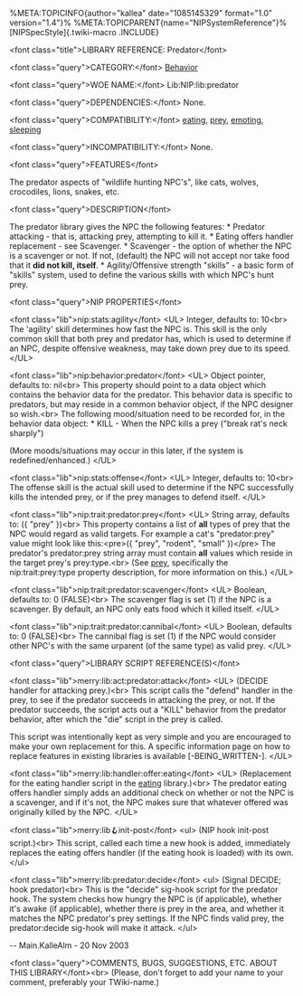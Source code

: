 %META:TOPICINFO{author=\"kallea\" date=\"1085145329\" format=\"1.0\"
version=\"1.4\"}% %META:TOPICPARENT{name=\"NIPSystemReference\"}%
[NIPSpecStyle]{.twiki-macro .INCLUDE}

\<font class=\"title\"\>LIBRARY REFERENCE: Predator\</font\>

\<font class=\"query\"\>CATEGORY:\</font\>
[Behavior](NIPCategoryBehavior)

\<font class=\"query\"\>WOE NAME:\</font\> Lib:NIP:lib:predator

\<font class=\"query\"\>DEPENDENCIES:\</font\> None.

\<font class=\"query\"\>COMPATIBILITY:\</font\>
[eating](NIPLibRefEating), [prey](NIPLibRefPrey),
[emoting](NIPLibRefEmoting), [sleeping](NIPLibRefSleeping)

\<font class=\"query\"\>INCOMPATIBILITY:\</font\> None.

\<font class=\"query\"\>FEATURES\</font\>

The predator aspects of \"wildlife hunting NPC\'s\", like cats, wolves,
crocodiles, lions, snakes, etc.

\<font class=\"query\"\>DESCRIPTION\</font\>

The predator library gives the NPC the following features: \* Predator
attacking - that is, attacking prey, attempting to kill it. \* Eating
offers handler replacement - see Scavenger. \* Scavenger - the option of
whether the NPC is a scavenger or not. If not, (default) the NPC will
not accept nor take food that it **did not kill, itself**. \*
Agility/Offensive strength \"skills\" - a basic form of \"skills\"
system, used to define the various skills with which NPC\'s hunt prey.

\<font class=\"query\"\>NIP PROPERTIES\</font\>

\<font class=\"lib\"\>nip:stats:agility\</font\> \<UL\> Integer,
defaults to: 10\<br\> The \'agility\' skill determines how fast the NPC
is. This skill is the only common skill that both prey and predator has,
which is used to determine if an NPC, despite offensive weakness, may
take down prey due to its speed. \</UL\>

\<font class=\"lib\"\>nip:behavior:predator\</font\> \<UL\> Object
pointer, defaults to: nil\<br\> This property should point to a data
object which contains the behavior data for the predator. This behavior
data is specific to predators, but may reside in a common behavior
object, if the NPC designer so wish.\<br\> The following mood/situation
need to be recorded for, in the behavior data object: \* KILL - When the
NPC kills a prey (\"break rat\'s neck sharply\")

(More moods/situations may occur in this later, if the system is
redefined/enhanced.) \</UL\>

\<font class=\"lib\"\>nip:stats:offense\</font\> \<UL\> Integer,
defaults to: 10\<br\> The offense skill is the actual skill used to
determine if the NPC successfully kills the intended prey, or if the
prey manages to defend itself. \</UL\>

\<font class=\"lib\"\>nip:trait:predator:prey\</font\> \<UL\> String
array, defaults to: ({ \"prey\" })\<br\> This property contains a list
of **all** types of prey that the NPC would regard as valid targets. For
example a cat\'s \"predator:prey\" value might look like this:\<pre\>({
\"prey\", \"rodent\", \"small\" })\</pre\> The predator\'s predator:prey
string array must contain **all** values which reside in the target
prey\'s prey:type.\<br\> (See [prey](NIPLibRefPrey), specifically the
nip:trait:prey:type property description, for more information on this.)
\</UL\>

\<font class=\"lib\"\>nip:trait:predator:scavenger\</font\> \<UL\>
Boolean, defaults to: 0 (FALSE)\<br\> The scavenger flag is set (1) if
the NPC is a scavenger. By default, an NPC only eats food which it
killed itself. \</UL\>

\<font class=\"lib\"\>nip:trait:predator:cannibal\</font\> \<UL\>
Boolean, defaults to: 0 (FALSE)\<br\> The cannibal flag is set (1) if
the NPC would consider other NPC\'s with the same urparent (of the same
type) as valid prey. \</UL\>

\<font class=\"query\"\>LIBRARY SCRIPT REFERENCE(S)\</font\>

\<font class=\"lib\"\>merry:lib:act:predator:attack\</font\> \<UL\>
(DECIDE handler for attacking prey.)\<br\> This script calls the
\"defend\" handler in the prey, to see if the predator succeeds in
attacking the prey, or not. If the predator succeeds, the script acts
out a \"KILL\" behavior from the predator behavior, after which the
\"die\" script in the prey is called.

This script was intentionally kept as very simple and you are encouraged
to make your own replacement for this. A specific information page on
how to replace features in existing libraries is available
\[-BEING_WRITTEN-\]. \</UL\>

\<font class=\"lib\"\>merry:lib:handler:offer:eating\</font\> \<UL\>
(Replacement for the eating handler script in the
[eating](NIPLibRefEating) library.)\<br\> The predator eating offers
handler simply adds an additional check on whether or not the NPC is a
scavenger, and if it\'s not, the NPC makes sure that whatever offered
was originally killed by the NPC. \</UL\>

\<font class=\"lib\"\>merry:lib:hook:init-post\</font\> \<ul\> (NIP hook
init-post script.)\<br\> This script, called each time a new hook is
added, immediately replaces the eating offers handler (if the eating
hook is loaded) with its own. \</ul\>

\<font class=\"lib\"\>merry:lib:predator:decide\</font\> \<ul\> (Signal
DECIDE; hook predator)\<br\> This is the \"decide\" sig-hook script for
the predator hook. The system checks how hungry the NPC is (if
applicable), whether it\'s awake (if applicable), whether there is prey
in the area, and whether it matches the NPC predator\'s prey settings.
If the NPC finds valid prey, the predator:decide sig-hook will make it
attack. \</ul\>

\-- Main.KalleAlm - 20 Nov 2003

\<font class=\"query\"\>COMMENTS, BUGS, SUGGESTIONS, ETC. ABOUT THIS
LIBRARY\</font\>\<br\> (Please, don\'t forget to add your name to your
comment, preferably your TWiki-name.)

